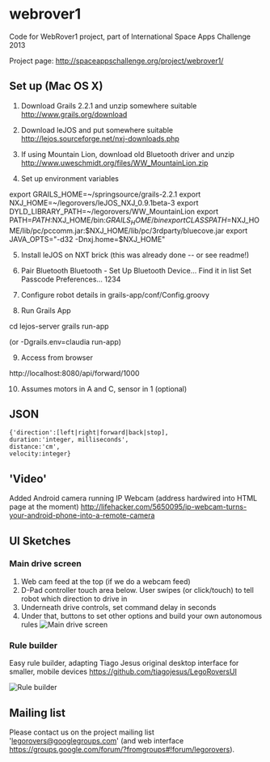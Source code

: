 webrover1
=========

Code for WebRover1 project, part of International Space Apps Challenge 2013

Project page: http://spaceappschallenge.org/project/webrover1/

## Set up (Mac OS X)

1. Download Grails 2.2.1 and unzip somewhere suitable
   http://www.grails.org/download

2. Download leJOS and put somewhere suitable
   http://lejos.sourceforge.net/nxj-downloads.php

3. If using Mountain Lion, download old Bluetooth driver and unzip
   http://www.uweschmidt.org/files/WW_MountainLion.zip
   
4. Set up environment variables

export GRAILS_HOME=~/springsource/grails-2.2.1
export NXJ_HOME=~/legorovers/leJOS_NXJ_0.9.1beta-3
export DYLD_LIBRARY_PATH=~/legorovers/WW_MountainLion
export PATH=$PATH:$NXJ_HOME/bin:$GRAILS_HOME/bin
export CLASSPATH=$NXJ_HOME/lib/pc/pccomm.jar:$NXJ_HOME/lib/pc/3rdparty/bluecove.jar
export JAVA_OPTS="-d32 -Dnxj.home=$NXJ_HOME"

5. Install leJOS on NXT brick (this was already done -- or see readme!)

6. Pair Bluetooth
Bluetooth - Set Up Bluetooth Device...
Find it in list
Set Passcode Preferences...
1234

7. Configure robot details in grails-app/conf/Config.groovy

8. Run Grails App

cd lejos-server
grails run-app

(or -Dgrails.env=claudia run-app)

9. Access from browser

http://localhost:8080/api/forward/1000

10. Assumes motors in A and C, sensor in 1 (optional) 


## JSON 

````
{'direction':[left|right|forward|back|stop],
duration:'integer, milliseconds',
distance:'cm',
velocity:integer}
````

## 'Video'

Added Android camera running IP Webcam (address hardwired into HTML page at the moment)
http://lifehacker.com/5650095/ip-webcam-turns-your-android-phone-into-a-remote-camera


## UI Sketches

### Main drive screen
1. Web cam feed at the top (if we do a webcam feed)
2. D-Pad controller touch area below. User swipes (or click/touch) to tell robot which direction to drive in
3. Underneath drive controls, set command delay in seconds
4. Under that, buttons to set other options and build your own autonomous rules
![Main drive screen](https://pbs.twimg.com/media/BITfLrlCEAMjBGX.jpg)

### Rule builder
Easy rule builder, adapting Tiago Jesus original desktop interface for smaller, mobile devices https://github.com/tiagojesus/LegoRoversUI

![Rule builder](https://pbs.twimg.com/media/BITi_QnCUAIuRyi.jpg:large)

## Mailing list

Please contact us on the project mailing list 'legorovers@googlegroups.com' (and web interface https://groups.google.com/forum/?fromgroups#!forum/legorovers).